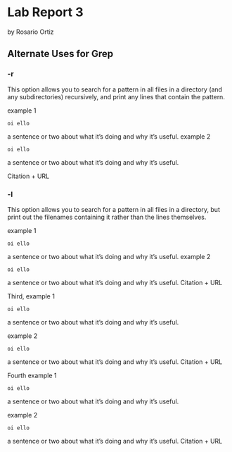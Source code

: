 # Lab Report 3
by Rosario Ortiz

## Alternate Uses for Grep 

### -r 
This option allows you to search for a pattern in all files in a directory (and any subdirectories) recursively, and print any lines that contain the pattern.

example 1 
```
oi ello
```
 a sentence or two about what it’s doing and why it’s useful.
example 2
```
oi ello
```
 a sentence or two about what it’s doing and why it’s useful.
 
 Citation + URL 
 
### -l 
This option allows you to search for a pattern in all files in a directory, but print out the filenames containing it rather than the lines themselves. 

example 1 
```
oi ello
```
 a sentence or two about what it’s doing and why it’s useful.
example 2
```
oi ello
```
 a sentence or two about what it’s doing and why it’s useful.
  Citation + URL 

Third, 
example 1 
```
oi ello
```
 a sentence or two about what it’s doing and why it’s useful.
 
example 2
```
oi ello
```
 a sentence or two about what it’s doing and why it’s useful.
  Citation + URL 
 
Fourth
example 1 
```
oi ello
```
 a sentence or two about what it’s doing and why it’s useful.
 
example 2
```
oi ello
```
 a sentence or two about what it’s doing and why it’s useful.
  Citation + URL 
